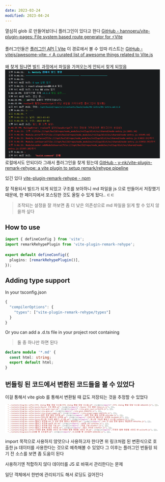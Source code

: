 ```yaml
---
date: 2023-03-24
modified: 2023-04-24
---
```


열심히 glob 로 만들어놨더니
플러그인이 있다고 한다
[GitHub - hannoeru/vite-plugin-pages: File system based route generator for ⚡️Vite](https://github.com/hannoeru/vite-plugin-pages)

플러그인들은 [플러그인 API | Vite](https://vitejs-kr.github.io/guide/api-plugin.html)
이 경로에서 볼 수 있따
리스트는
[GitHub - vitejs/awesome-vite: ⚡️ A curated list of awesome things related to Vite.js](https://github.com/vitejs/awesome-vite#plugins)

왜 찾게 됬냐면 빌드 과정에서 파일을 가져오는게 안되서 찾게 되었음
![](file/vite-plugin-pages.png)
로컬에서도 안되더라
그래서 플러그인을 찾게 됬는데
[GitHub - y-nk/vite-plugin-remark-rehype: a vite plugin to setup remark/rehype pipeline](https://github.com/y-nk/vite-plugin-remark-rehype)

있긴 있다
[vite-plugin-remark-rehype - npm](https://www.npmjs.com/package/vite-plugin-remark-rehype)

잘 적용되서 빌드가 되게 되었고
구조를 보아하니 md 파일을 js 으로 만들어서 저장했기 때문에, 한 페이지에서 포스팅한 것도 올릴 수 있게 됬다.. ㄷㄷ

> 조작되는 설정을 잘 까보면 좀 더 낮은 의존성으로 md 파일을 읽게 할 수 있지 않을까 싶다

## How to use

```ts
import { defineConfig } from 'vite';
import remarkRehypePlugin from 'vite-plugin-remark-rehype';

export default defineConfig({
  plugins: [remarkRehypePlugin()],
});
```

## Adding type support

In your tsconfig.json

```ts
{
  "compilerOptions": {
    "types": ["vite-plugin-remark-rehype/types"]
  }
}

```

Or you can add a .d.ts file in your project root containing

> 둘 중 하나만 하면 된다

```ts
declare module '*.md' {
  const html: string;
  export default html;
}
```

## 번들링 된 코드에서 변환된 코드들을 볼 수 있었다

이걸 통해서 vite glob 를 통해서 변환될 때 값도 저장되는 것을 추정할 수 있었다

![](file/vite-plugin-pages-2.png)

import 목적으로 사용하지 않앗으나
사용하고자 한다면 위 링크처럼 된 변환식으로 호출한 js 데이터를 사용한다는 것으로 예측해볼 수 있었다
그 이후는 플러그인 번들링 되기 전 소스를 보면 좀 도움이 된다

사용하기엔 적합하지 않다
데이터를 JS 로 바꿔서 관리한다는 문제

일단 객체에서 한번에 관리되기도 해서 로딩도 길어진다
